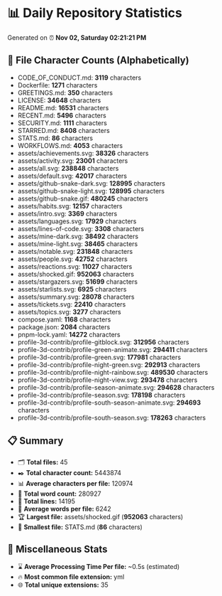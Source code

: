 # 📊 Daily Repository Statistics
Generated on ⏰ **Nov 02, Saturday 02:21:21 PM**

## 📂 File Character Counts (Alphabetically)
- CODE_OF_CONDUCT.md: **3119** characters
- Dockerfile: **1271** characters
- GREETINGS.md: **350** characters
- LICENSE: **34648** characters
- README.md: **16531** characters
- RECENT.md: **5496** characters
- SECURITY.md: **1111** characters
- STARRED.md: **8408** characters
- STATS.md: **86** characters
- WORKFLOWS.md: **4053** characters
- assets/achievements.svg: **38326** characters
- assets/activity.svg: **23001** characters
- assets/all.svg: **238848** characters
- assets/default.svg: **42017** characters
- assets/github-snake-dark.svg: **128995** characters
- assets/github-snake-light.svg: **128995** characters
- assets/github-snake.gif: **480245** characters
- assets/habits.svg: **12157** characters
- assets/intro.svg: **3369** characters
- assets/languages.svg: **17929** characters
- assets/lines-of-code.svg: **3308** characters
- assets/mine-dark.svg: **38492** characters
- assets/mine-light.svg: **38465** characters
- assets/notable.svg: **231848** characters
- assets/people.svg: **42752** characters
- assets/reactions.svg: **11027** characters
- assets/shocked.gif: **952063** characters
- assets/stargazers.svg: **51699** characters
- assets/starlists.svg: **6925** characters
- assets/summary.svg: **28078** characters
- assets/tickets.svg: **22410** characters
- assets/topics.svg: **3277** characters
- compose.yaml: **1168** characters
- package.json: **2084** characters
- pnpm-lock.yaml: **14272** characters
- profile-3d-contrib/profile-gitblock.svg: **312956** characters
- profile-3d-contrib/profile-green-animate.svg: **294411** characters
- profile-3d-contrib/profile-green.svg: **177981** characters
- profile-3d-contrib/profile-night-green.svg: **292913** characters
- profile-3d-contrib/profile-night-rainbow.svg: **489530** characters
- profile-3d-contrib/profile-night-view.svg: **293478** characters
- profile-3d-contrib/profile-season-animate.svg: **294628** characters
- profile-3d-contrib/profile-season.svg: **178198** characters
- profile-3d-contrib/profile-south-season-animate.svg: **294693** characters
- profile-3d-contrib/profile-south-season.svg: **178263** characters

## 📋 Summary
- 🗂️ **Total files:** 45
- ✒️ **Total character count:** 5443874
- 📊 **Average characters per file:** 120974
- 📝 **Total word count:** 280927
- 🧾 **Total lines:** 14195
- 📐 **Average words per file:** 6242
- 🏆 **Largest file:** assets/shocked.gif (**952063** characters)
- 🥉 **Smallest file:** STATS.md (**86** characters)

## 🌟 Miscellaneous Stats
- ⌛ **Average Processing Time Per file:** ~0.5s (estimated)
- 🔥 **Most common file extension:** yml
- 🌐 **Total unique extensions:** 35
